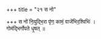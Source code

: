 +++
title = "२१ स नो"

+++
स नो॑ नि॒युद्भि॒रा पृ॑ण॒ कामं॒ वाजे॑भिर॒श्विभिः॑ ।  
गोम॑द्भिर्गोपते धृ॒षत् ॥